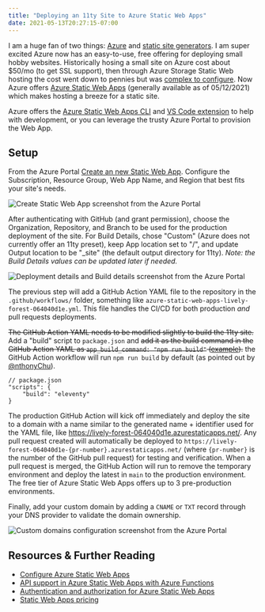 ```yaml
---
title: "Deploying an 11ty Site to Azure Static Web Apps"
date: 2021-05-13T20:27:15-07:00
---
```


I am a huge fan of two things: [Azure](https://azure.microsoft.com/en-us/) and [static site generators](https://jamstack.org/generators/). I am super excited Azure now has an easy-to-use, free offering for deploying small hobby websites. Historically hosing a small site on Azure cost about $50/mo (to get SSL support), then through Azure Storage Static Web hosting the cost went down to pennies but was [complex to configure](/2018/07/cutting-hosting-costs-by-99-with-static-websites-on-azure/). Now Azure offers [Azure Static Web Apps](https://azure.microsoft.com/en-us/services/app-service/static/) (generally available as of 05/12/2021) which makes hosting a breeze for a static site.

Azure offers the [Azure Static Web Apps CLI](https://github.com/Azure/static-web-apps-cli) and [VS Code extension](https://marketplace.visualstudio.com/items?itemName=ms-azuretools.vscode-azurestaticwebapps) to help with development, or you can leverage the trusty Azure Portal to provision the Web App.

## Setup

From the Azure Portal [Create an new Static Web App](https://portal.azure.com/#create/Microsoft.StaticApp). Configure the Subscription, Resource Group, Web App Name, and Region that best fits your site's needs.

![Create Static Web App screenshot from the Azure Portal](/img/blog/deploying-an-11ty-site-to-azure-static-web-apps/1-new-static-web-app.png)

After authenticating with GitHub (and grant permission), choose the Organization, Repository, and Branch to be used for the production deployment of the site. For Build Details, chose "Custom" (Azure does not currently offer an 11ty preset), keep App location set to "/", and update Output location to be "_site" (the default output directory for 11ty). _Note: the Build Details values can be updated later if needed._

![Deployment details and Build details screenshot from the Azure Portal](/img/blog/deploying-an-11ty-site-to-azure-static-web-apps/2-github-authentication.png)

The previous step will add a GitHub Action YAML file to the repository in the `.github/workflows/` folder, something like `azure-static-web-apps-lively-forest-064040d1e.yml`. This file handles the CI/CD for both production _and_ pull requests deployments.

~~The GitHub Action YAML needs to be modified slightly to build the 11ty site.~~ Add a "build" script to `package.json` and ~~add it as the build command in the GitHub Action YAML as `app_build_command: "npm run build"` ([example](https://github.com/squalrus/11ty-demo/blob/96be3e0e749661ee3885d21e367b1e6ffa18cd5f/.github/workflows/azure-static-web-apps-lively-forest-064040d1e.yml#L28)).~~ the GitHub Action workflow will run `npm run build` by default (as pointed out by [@nthonyChu](https://twitter.com/nthonyChu/status/1393297396281405441)).

```
// package.json
"scripts": {
    "build": "eleventy"
}
```

The production GitHub Action will kick off immediately and deploy the site to a domain with a name similar to the generated name + identifier used for the YAML file, like https://lively-forest-064040d1e.azurestaticapps.net/. Any pull request created will automatically be deployed to `https://lively-forest-064040d1e-{pr-number}.azurestaticapps.net/` (where `{pr-number}` is the number of the GitHub pull request) for testing and verification. When a pull request is merged, the GitHub Action will run to remove the temporary environment and deploy the latest in `main` to the production environment. The free tier of Azure Static Web Apps offers up to 3 pre-production environments.

Finally, add your custom domain by adding a `CNAME` or `TXT` record through your DNS provider to validate the domain ownership.

![Custom domains configuration screenshot from the Azure Portal](/img/blog/deploying-an-11ty-site-to-azure-static-web-apps/3-custom-domain.png)

## Resources & Further Reading

- [Configure Azure Static Web Apps](https://docs.microsoft.com/en-us/azure/static-web-apps/configuration)
- [API support in Azure Static Web Apps with Azure Functions](https://docs.microsoft.com/en-us/azure/static-web-apps/apis)
- [Authentication and authorization for Azure Static Web Apps](https://docs.microsoft.com/en-us/azure/static-web-apps/authentication-authorization)
- [Static Web Apps pricing](https://azure.microsoft.com/en-us/pricing/details/app-service/static/)
